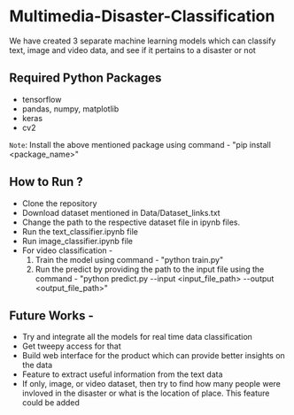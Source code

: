 # Multimedia-Disaster-Classification

We have created 3 separate machine learning models which can classify text, image and video data, and see if it pertains to a disaster or not

## Required Python Packages
* tensorflow
* pandas, numpy, matplotlib
* keras
* cv2

`Note`: Install the above mentioned package using command - "pip install <package_name>"

## How to Run ?
* Clone the repository
* Download dataset mentioned in Data/Dataset_links.txt 
* Change the path to the respective dataset file in  ipynb files.
* Run the text_classifier.ipynb file
* Run image_classifier.ipynb file
* For video classification - 
    1. Train the model using command - "python train.py"
    2. Run the predict by providing the path to the input file using the command - "python predict.py --input <input_file_path> --output <output_file_path>"

## Future Works - 
* Try and integrate all the models for real time data classification
* Get tweepy access for that
* Build web interface for the product which can provide better insights on the data
* Feature to extract useful information from the text data
* If only, image, or video dataset, then try to find how many people were invloved in the disaster or what is the location of place. This feature could be added
